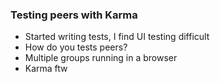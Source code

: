###  Testing peers with Karma

* Started writing tests, I find UI testing difficult
* How do you tests peers?
* Multiple groups running in a browser
* Karma ftw
